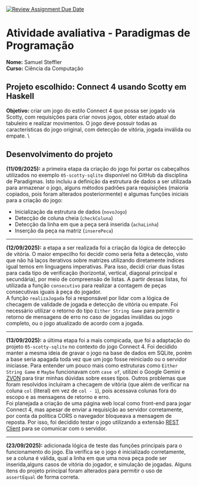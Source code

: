 [![Review Assignment Due Date](https://classroom.github.com/assets/deadline-readme-button-22041afd0340ce965d47ae6ef1cefeee28c7c493a6346c4f15d667ab976d596c.svg)](https://classroom.github.com/a/7NMOLXjY)

# Atividade avaliativa - Paradigmas de Programação

**Nome:** Samuel Steffler \
**Curso:** Ciência da Computação

## Projeto escolhido: Connect 4 usando Scotty em Haskell
**Objetivo:** criar um jogo do estilo Connect 4 que possa ser jogado via Scotty, com requisições para criar novos jogos, obter estado atual do tabuleiro e realizar movimentos. O jogo deve possuir todas as características do jogo original, com detecção de vitória, jogada inválida ou empate.
\
## Desenvolvimento do projeto
**(11/09/2025):** a primeira etapa da criação do jogo foi portar os cabeçalhos utilizados no exemplo ``05-scotty-sqlite`` disponível no GitHub da disciplina de Paradigmas. Isto incluiu a definição da estrutura de dados a ser utilizada para armazenar o jogo, alguns métodos padrões para requisições (maioria copiados, pois foram alterados posteriormente) e algumas funções iniciais para a criação do jogo:
- Inicialização da estrutura de dados (``novoJogo``)
- Detecção de coluna cheia (``checkColuna``)
- Detecção da linha em que a peça será inserida (``achaLinha``)
- Inserção da peça na matriz (``inserePeca``)

---
**(12/09/2025):** a etapa a ser realizada foi a criação da lógica de detecção de vitória. O maior empecilho foi decidir como seria feita a detecção, visto que não há laços iterativos sobre matrizes utilizando diretamente índices igual temos em linguagens imperativas. Para isso, decidi criar duas listas para cada tipo de verificação (horizontal, vertical, diagonal principal e secundária), por meio de compreensão de listas. A partir dessas listas, foi utilizada a função ``consecutivo`` para realizar a contagem de peças consecutivas iguais à peça do jogador.\
A função ``realizaJogada`` foi a responsável por lidar com a lógica de checagem de validade de jogada e detecção de vitória ou empate. Foi necessário utilizar o retorno do tipo ``Either String Game`` para permitir o retorno de mensagens de erro no caso de jogadas inválidas ou jogo completo, ou o jogo atualizado de acordo com a jogada.

---
**(13/09/2025):** a última etapa foi a mais compicada, que foi a adaptação do projeto ``05-scotty-sqlite`` no contexto do jogo Connect 4. Foi decidido manter a mesma ideia de gravar o jogo na base de dados em SQLite, porém a base seria apagada toda vez que um jogo fosse reiniciado ou o servidor iniciasse. Para entender um pouco mais como estruturas como ``Either String Game`` e ``Maybe`` funcionavam com ``case of``, utilizei o Google Gemini e [ZVON](http://www.zvon.org/comp/r/ref-Haskell.html) para tirar minhas dúvidas sobre esses tipos. Outros problemas que foram resolvidos incluíram a checagem de vitória (que além de verificar na coluna ``col`` (literal) em vez de ``col - 1``), pois acessava colunas fora do escopo e as mensagens de retorno e erro.\
Foi planejada a criação de uma página web local como front-end para jogar Connect 4, mas apesar de enviar a requisição ao servidor corretamente, por conta da política CORS o navegador bloqueava a mensagem de reposta. Por isso, foi decidido testar o jogo utilizando a extensão [REST Client](https://marketplace.visualstudio.com/items?itemName=humao.rest-client) para se comunicar com o servidor. 

---
**(23/09/2025):** adicionada lógica de teste das funções principais para o funcionamento do jogo. Ela verifica se o jogo é inicializado corretamente, se a coluna é válida, qual a linha em que uma nova peça pode ser inserida,alguns casos de vitória do jogador, e simulação de jogadas. Alguns itens do projeto principal foram alterados para permitir o uso de ```assertEqual``` de forma correta.